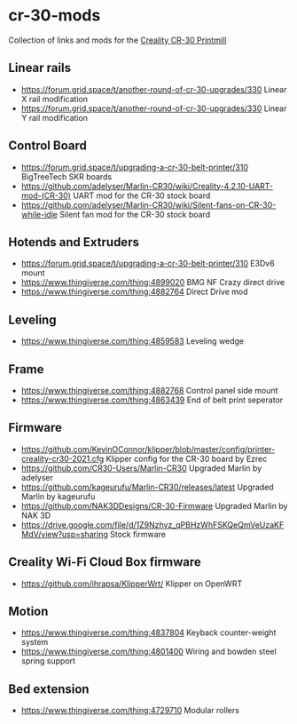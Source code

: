 # cr-30-mods
Collection of links and mods for the [Creality CR-30 Printmill](https://www.creality.com/goods-detail/creality-3dprintmill-3d-printer )

## Linear rails

- https://forum.grid.space/t/another-round-of-cr-30-upgrades/330 Linear X rail modification 
- https://forum.grid.space/t/another-round-of-cr-30-upgrades/330 Linear Y rail modification

## Control Board

- https://forum.grid.space/t/upgrading-a-cr-30-belt-printer/310 BigTreeTech SKR boards
- https://github.com/adelyser/Marlin-CR30/wiki/Creality-4.2.10-UART-mod-(CR-30) UART mod for the CR-30 stock board
- https://github.com/adelyser/Marlin-CR30/wiki/Silent-fans-on-CR-30-while-idle Silent fan mod for the CR-30 stock board

## Hotends and Extruders

- https://forum.grid.space/t/upgrading-a-cr-30-belt-printer/310 E3Dv6 mount
- https://www.thingiverse.com/thing:4899020 BMG NF Crazy direct drive
- https://www.thingiverse.com/thing:4882764 Direct Drive mod

## Leveling

- https://www.thingiverse.com/thing:4859583 Leveling wedge

## Frame

- https://www.thingiverse.com/thing:4882768 Control panel side mount
- https://www.thingiverse.com/thing:4863439 End of belt print seperator

## Firmware

- https://github.com/KevinOConnor/klipper/blob/master/config/printer-creality-cr30-2021.cfg Klipper config for the CR-30 board by Ezrec
- https://github.com/CR30-Users/Marlin-CR30 Upgraded Marlin by adelyser
- https://github.com/kageurufu/Marlin-CR30/releases/latest Upgraded Marlin by kageurufu
- https://github.com/NAK3DDesigns/CR-30-Firmware Upgraded Marlin by NAK 3D
- https://drive.google.com/file/d/1Z9Nzhvz_qPBHzWhFSKQeQmVeUzaKFMdV/view?usp=sharing Stock firmware

## Creality Wi-Fi Cloud Box firmware

- https://github.com/ihrapsa/KlipperWrt/ Klipper on OpenWRT

## Motion

- https://www.thingiverse.com/thing:4837804 Keyback counter-weight system
- https://www.thingiverse.com/thing:4801400 Wiring and bowden steel spring support

## Bed extension

- https://www.thingiverse.com/thing:4729710 Modular rollers
